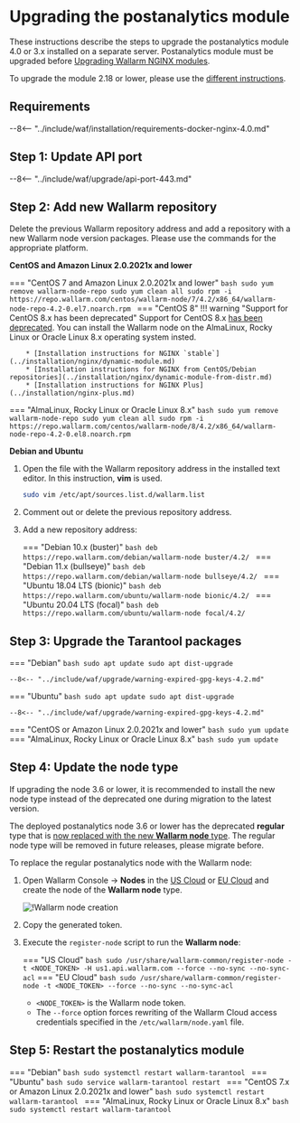 [docs-module-update]:   nginx-modules.md
[img-wl-console-users]:             ../images/check-users.png 
[img-create-wallarm-node]:      ../images/user-guides/nodes/create-cloud-node.png
[ip-lists-docs]:                    ../user-guides/ip-lists/overview.md

#   Upgrading the postanalytics module

These instructions describe the steps to upgrade the postanalytics module 4.0 or 3.x installed on a separate server. Postanalytics module must be upgraded before [Upgrading Wallarm NGINX modules][docs-module-update].

To upgrade the module 2.18 or lower, please use the [different instructions](older-versions/separate-postanalytics.md).

## Requirements

--8<-- "../include/waf/installation/requirements-docker-nginx-4.0.md"

## Step 1: Update API port

--8<-- "../include/waf/upgrade/api-port-443.md"

## Step 2: Add new Wallarm repository

Delete the previous Wallarm repository address and add a repository with a new Wallarm node version packages. Please use the commands for the appropriate platform.

**CentOS and Amazon Linux 2.0.2021x and lower**

=== "CentOS 7 and Amazon Linux 2.0.2021x and lower"
    ```bash
    sudo yum remove wallarm-node-repo
    sudo yum clean all
    sudo rpm -i https://repo.wallarm.com/centos/wallarm-node/7/4.2/x86_64/wallarm-node-repo-4.2-0.el7.noarch.rpm
    ```
=== "CentOS 8"
    !!! warning "Support for CentOS 8.x has been deprecated"
        Support for CentOS 8.x [has been deprecated](https://www.centos.org/centos-linux-eol/). You can install the Wallarm node on the AlmaLinux, Rocky Linux or Oracle Linux 8.x operating system insted.

        * [Installation instructions for NGINX `stable`](../installation/nginx/dynamic-module.md)
        * [Installation instructions for NGINX from CentOS/Debian repositories](../installation/nginx/dynamic-module-from-distr.md)
        * [Installation instructions for NGINX Plus](../installation/nginx-plus.md)
=== "AlmaLinux, Rocky Linux or Oracle Linux 8.x"
    ```bash
    sudo yum remove wallarm-node-repo
    sudo yum clean all
    sudo rpm -i https://repo.wallarm.com/centos/wallarm-node/8/4.2/x86_64/wallarm-node-repo-4.2-0.el8.noarch.rpm
    ```

**Debian and Ubuntu**

1. Open the file with the Wallarm repository address in the installed text editor. In this instruction, **vim** is used.

    ```bash
    sudo vim /etc/apt/sources.list.d/wallarm.list
    ```
2. Comment out or delete the previous repository address.
3. Add a new repository address:

    === "Debian 10.x (buster)"
        ```bash
        deb https://repo.wallarm.com/debian/wallarm-node buster/4.2/
        ```
    === "Debian 11.x (bullseye)"
        ```bash
        deb https://repo.wallarm.com/debian/wallarm-node bullseye/4.2/
        ```
    === "Ubuntu 18.04 LTS (bionic)"
        ```bash
        deb https://repo.wallarm.com/ubuntu/wallarm-node bionic/4.2/
        ```
    === "Ubuntu 20.04 LTS (focal)"
        ```bash
        deb https://repo.wallarm.com/ubuntu/wallarm-node focal/4.2/
        ```

## Step 3: Upgrade the Tarantool packages

=== "Debian"
    ```bash
    sudo apt update
    sudo apt dist-upgrade
    ```

    --8<-- "../include/waf/upgrade/warning-expired-gpg-keys-4.2.md"
=== "Ubuntu"
    ```bash
    sudo apt update
    sudo apt dist-upgrade
    ```

    --8<-- "../include/waf/upgrade/warning-expired-gpg-keys-4.2.md"
=== "CentOS or Amazon Linux 2.0.2021x and lower"
    ```bash
    sudo yum update
    ```
=== "AlmaLinux, Rocky Linux or Oracle Linux 8.x"
    ```bash
    sudo yum update
    ```

## Step 4: Update the node type

If upgrading the node 3.6 or lower, it is recommended to install the new node type instead of the deprecated one during migration to the latest version.

The deployed postanalytics node 3.6 or lower has the deprecated **regular** type that is [now replaced with the new **Wallarm node** type](/4.0/updating-migrating/what-is-new/#unified-registration-of-nodes-in-the-wallarm-cloud-by-tokens). The regular node type will be removed in future releases, please migrate before.

To replace the regular postanalytics node with the Wallarm node:

1. Open Wallarm Console → **Nodes** in the [US Cloud](https://us1.my.wallarm.com/nodes) or [EU Cloud](https://my.wallarm.com/nodes) and create the node of the **Wallarm node** type.

    ![!Wallarm node creation][img-create-wallarm-node]
1. Copy the generated token.
1. Execute the `register-node` script to run the **Wallarm node**:

    === "US Cloud"
        ``` bash
        sudo /usr/share/wallarm-common/register-node -t <NODE_TOKEN> -H us1.api.wallarm.com --force --no-sync --no-sync-acl
        ```
    === "EU Cloud"
        ``` bash
        sudo /usr/share/wallarm-common/register-node -t <NODE_TOKEN> --force --no-sync --no-sync-acl
        ```
    
    * `<NODE_TOKEN>` is the Wallarm node token.
    * The `--force` option forces rewriting of the Wallarm Cloud access credentials specified in the `/etc/wallarm/node.yaml` file.

## Step 5: Restart the postanalytics module

=== "Debian"
    ```bash
    sudo systemctl restart wallarm-tarantool
    ```
=== "Ubuntu"
    ```bash
    sudo service wallarm-tarantool restart
    ```
=== "CentOS 7.x or Amazon Linux 2.0.2021x and lower"
    ```bash
    sudo systemctl restart wallarm-tarantool
    ```
=== "AlmaLinux, Rocky Linux or Oracle Linux 8.x"
    ```bash
    sudo systemctl restart wallarm-tarantool
    ```

